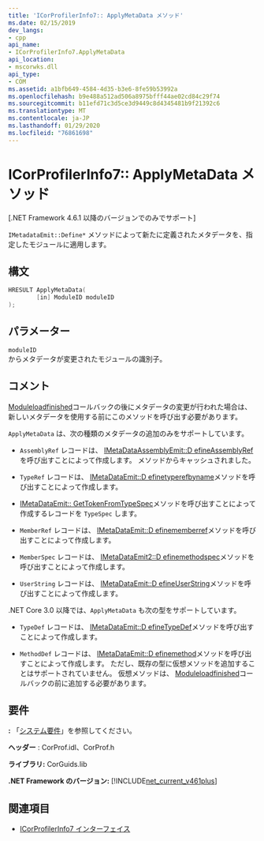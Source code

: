 ```yaml
---
title: 'ICorProfilerInfo7:: ApplyMetaData メソッド'
ms.date: 02/15/2019
dev_langs:
- cpp
api_name:
- ICorProfilerInfo7.ApplyMetaData
api_location:
- mscorwks.dll
api_type:
- COM
ms.assetid: a1bfb649-4584-4d35-b3e6-8fe59b53992a
ms.openlocfilehash: b9e488a512ad506a8975bfff44ae02cd84c29f74
ms.sourcegitcommit: b11efd71c3d5ce3d9449c8d4345481b9f21392c6
ms.translationtype: MT
ms.contentlocale: ja-JP
ms.lasthandoff: 01/29/2020
ms.locfileid: "76861698"
---
```

# <a name="icorprofilerinfo7applymetadata-method"></a>ICorProfilerInfo7:: ApplyMetaData メソッド
[.NET Framework 4.6.1 以降のバージョンでのみでサポート]  
  
 `IMetadataEmit::Define*` メソッドによって新たに定義されたメタデータを、指定したモジュールに適用します。  
  
## <a name="syntax"></a>構文  
  
```cpp
HRESULT ApplyMetaData(  
        [in] ModuleID moduleID  
);  
```  
  
## <a name="parameters"></a>パラメーター  
 `moduleID`  
 からメタデータが変更されたモジュールの識別子。  
  
## <a name="remarks"></a>コメント  
 [Moduleloadfinished](icorprofilercallback-moduleloadfinished-method.md)コールバックの後にメタデータの変更が行われた場合は、新しいメタデータを使用する前にこのメソッドを呼び出す必要があります。  
  
 `ApplyMetaData` は、次の種類のメタデータの追加のみをサポートしています。  
  
- `AssemblyRef` レコードは、 [IMetaDataAssemblyEmit::D efineAssemblyRef](../../../../docs/framework/unmanaged-api/metadata/imetadataassemblyemit-defineassemblyref-method.md)を呼び出すことによって作成します。 メソッドからキャッシュされました。  
  
- `TypeRef` レコードは、 [IMetaDataEmit::D efinetyperefbyname](../../../../docs/framework/unmanaged-api/metadata/imetadataemit-definetyperefbyname-method.md)メソッドを呼び出すことによって作成します。  
  
- [IMetaDataEmit:: GetTokenFromTypeSpec](../../../../docs/framework/unmanaged-api/metadata/imetadataemit-gettokenfromtypespec-method.md)メソッドを呼び出すことによって作成するレコードを `TypeSpec` します。  
  
- `MemberRef` レコードは、 [IMetaDataEmit::D efinememberref](../../../../docs/framework/unmanaged-api/metadata/imetadataemit-definememberref-method.md)メソッドを呼び出すことによって作成します。  
  
- `MemberSpec` レコードは、 [IMetaDataEmit2::D efinemethodspec](../../../../docs/framework/unmanaged-api/metadata/imetadataemit2-definemethodspec-method.md)メソッドを呼び出すことによって作成します。  
  
- `UserString` レコードは、 [IMetaDataEmit::D efineUserString](../../../../docs/framework/unmanaged-api/metadata/imetadataemit-defineuserstring-method.md)メソッドを呼び出すことによって作成します。  

.NET Core 3.0 以降では、`ApplyMetaData` も次の型をサポートしています。

- `TypeDef` レコードは、 [IMetaDataEmit::D efineTypeDef](../../../../docs/framework/unmanaged-api/metadata/imetadataemit-definetypedef-method.md)メソッドを呼び出すことによって作成します。

- `MethodDef` レコードは、 [IMetaDataEmit::D efinemethod](../../../../docs/framework/unmanaged-api/metadata/imetadataemit-definemethod-method.md)メソッドを呼び出すことによって作成します。 ただし、既存の型に仮想メソッドを追加することはサポートされていません。 仮想メソッドは、 [Moduleloadfinished](icorprofilercallback-moduleloadfinished-method.md)コールバックの前に追加する必要があります。

## <a name="requirements"></a>要件  
 **:** 「[システム要件](../../../../docs/framework/get-started/system-requirements.md)」を参照してください。  
  
 **ヘッダー** : CorProf.idl、CorProf.h  
  
 **ライブラリ:** CorGuids.lib  
  
 **.NET Framework のバージョン:** [!INCLUDE[net_current_v461plus](../../../../includes/net-current-v461plus-md.md)]  
  
## <a name="see-also"></a>関連項目

- [ICorProfilerInfo7 インターフェイス](icorprofilerinfo7-interface.md)
